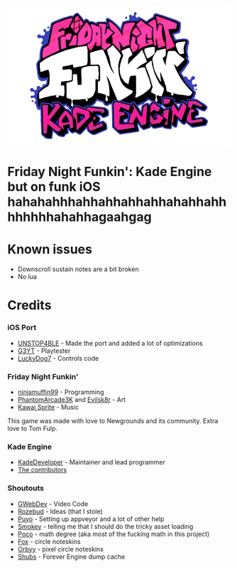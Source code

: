 
![Kade Engine logo](assets/preload/images/KadeEngineLogo.png)
# Friday Night Funkin': Kade Engine but on funk iOS hahahahhhahhahhahhahhahahhahhhhhhhhahahhagaahgag

# Known issues
 - Downscroll sustain notes are a bit broken
 - No lua

# Credits
### iOS Port
- [UNSTOP4BLE](https://www.youtube.com/channel/UCR4wDMrnfOPhW-zZQtNU4iA) - Made the port and added a lot of optimizations
- [G3YT](https://www.youtube.com/channel/UCo6nbxU6x_YXaHVj78e7_vg) - Playtester
- [LuckyDog7](https://www.youtube.com/channel/UCeHXKGpDKo2eqYKVkqCUdaA) - Controls code

### Friday Night Funkin'
 - [ninjamuffin99](https://twitter.com/ninja_muffin99) - Programming
 - [PhantomArcade3K](https://twitter.com/phantomarcade3k) and [Evilsk8r](https://twitter.com/evilsk8r) - Art
 - [Kawai Sprite](https://twitter.com/kawaisprite) - Music

This game was made with love to Newgrounds and its community. Extra love to Tom Fulp.

### Kade Engine
- [KadeDeveloper](https://twitter.com/KadeDeveloper) - Maintainer and lead programmer
- [The contributors](https://github.com/KadeDev/Kade-Engine/graphs/contributors)

### Shoutouts
- [GWebDev](https://github.com/GrowtopiaFli) - Video Code
- [Rozebud](https://github.com/ThatRozebudDude) - Ideas (that I stole)
- [Puyo](https://github.com/puyoxyz) - Setting up appveyor and a lot of other help
- [Smokey](https://github.com/Smokey555) - telling me that I should do the tricky asset loading
- [Poco](https://github.com/poco0317) - math degree (aka most of the fucking math in this project)
- [Fox](https://twitter.com/FoxeruKun) - circle noteskins
- [Orbyy](https://twitter.com/orbyynew) - pixel circle noteskins
- [Shubs](https://github.com/Yoshubs) - Forever Engine dump cache
